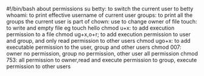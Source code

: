 #!/bin/bash
about permissions
su betty: to switch the current user to betty
whoami: to print effective username of current user
groups: to print all the groups the current user is part of
chown: use to change owner of file
touch: to write and empty file eg touch hello
chmod u+x: to add execution permission to a file
chmod ug+x,o+r; to add execution permission to user and group, and only read permission to other users
chmod ugo+x: to add executable permission to the user, group and other users
chmod 007: owner no permission, group no permission, other user  all permission
chmod 753: all permission to owner,read and execute permission to group, execute permission to other users

